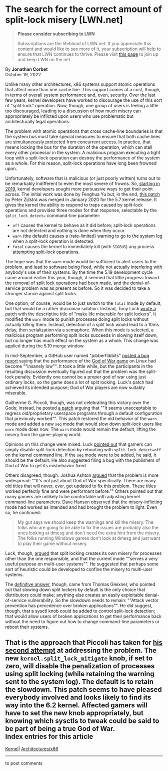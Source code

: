 # The search for the correct amount of split-lock misery [LWN.net]

> **Please consider subscribing to LWN**
> 
> Subscriptions are the lifeblood of LWN.net. If you appreciate this content and would like to see more of it, your subscription will help to ensure that LWN continues to thrive. Please visit [this page](/Promo/nst-nag1/subscribe) to join up and keep LWN on the net. 

By **Jonathan Corbet**  
October 19, 2022 

Unlike many other architectures, x86 systems support atomic operations that affect more than one cache line. This support comes at a cost, though, in terms of overall system performance and, even, security. Over the last few years, kernel developers have worked to discourage the use of this sort of "split-lock" operation. Now, though, one group of users is feeling a little too discouraged, leading to a discussion of how much misery can appropriately be inflicted upon users who use problematic but architecturally legal operations. 

The problem with atomic operations that cross cache-line boundaries is that the system bus must take special measures to ensure that both cache lines are simultaneously protected from concurrent access. In practice, that means locking the bus for the duration of the operation, which can stall every other processor in the system. A malicious program executing a tight loop with a split-lock operation can destroy the performance of the system as a whole. For this reason, split-lock operations have long been frowned upon. 

Unfortunately, software that is malicious (or just poorly written) turns out to be remarkably indifferent to even the most severe of frowns. So, [starting in 2019](/Articles/790464/), kernel developers sought more persuasive ways to get their point across. The initial work was done by Fenghua Yu but, in the end, [this patch](https://git.kernel.org/linus/6650cdd9a8cc) by Peter Zijlstra was merged in January 2020 for the 5.7 kernel release. It gives the kernel the ability to respond to traps caused by split-lock operations and provides three modes for that response, selectable by the `split_lock_detect=` command-line parameter: 

  * `off` causes the kernel to behave as it did before; split-lock operations are not detected and nothing is done when they occur. 
  * `warn` (the default) causes a (rate-limited) warning to go to the system log when a split-lock operation is detected. 
  * `fatal` causes the kernel to immediately kill (with `SIGBUS`) any process attempting split-lock operations. 



The hope was that the `warn` mode would be sufficient to alert users to the problem, and lead to software being fixed, while not actually interfering with anybody's use of their systems. By the time the 5.19 development cycle came around earlier this year, though, it seemed that little progress toward the removal of split lock operations had been made, and the denial-of-service problem was as present as before. So it was decided to take a stronger stance against split locks. 

One option, of course, would be to just switch to the `fatal` mode by default, but that would be a rather draconian solution. Instead, Tony Luck [wrote a patch](https://git.kernel.org/linus/b041b525dab9) with the descriptive title of "make life miserable for split lockers". It modified the `warn` mode to punish processes doing split locks without actually killing them. Instead, detection of a split lock would lead to a 10ms delay, then serialization via a semaphore. When this mode is selected, a malicious program performing split locks succeeds in slowing itself down, but no longer has much effect on the system as a whole. This change was applied during the 5.19 merge window. 

In mid-September, a GitHub user named "pibberflibbits" [posted a bug report](https://github.com/doitsujin/dxvk/issues/2938) saying that the performance of the [God of War game](https://en.wikipedia.org/wiki/God_of_War_\(franchise\)) on Linux had become ""insanely low"". It took a little while, but the participants in the resulting discussion eventually figured out that the problem was the split-lock penalty. Evidently one cannot be a proper god of war using just ordinary locks, so the game does a lot of split locking. Luck's patch had achieved its intended purpose; God of War players are now suitably miserable. 

Guilherme G. Piccoli, though, was not celebrating this victory over the Gods; instead, he posted [a patch](/ml/linux-kernel/20220928142109.150263-1-gpiccoli@igalia.com/) arguing that ""it seems unacceptable to regress old/proprietary userspace programs through a default configuration that previously worked"". This patch restored the old behavior of the `warn` mode and added a new `seq` mode that would slow down split-lock users like `warn` mode does now. The `warn` mode would remain the default, lifting the misery from the game-playing world. 

Opinions on this change were mixed. Luck [pointed out](/ml/linux-kernel/SJ1PR11MB6083113884DD0B3031FE372CFC549@SJ1PR11MB6083.namprd11.prod.outlook.com/) that gamers can simply disable split-lock detection by rebooting with `split_lock_detect=off` on the kernel command line. If the `seq` mode were to be added, he said, it should be the default. He also suggested filing a bug with the publishers of God of War to get its misbehavior fixed. 

Others disagreed, though. Joshua Ashton [argued](/ml/linux-kernel/f568c82c-738b-c5ec-5059-36659b3f5b44@froggi.es/) that the problem is more widespread: ""It's not just about God of War specifically. There are many old titles that will never, ever, get updated to fix this problem. These titles worked perfectly fine and were performant before."" Others pointed out that many gamers are unlikely to be comfortable with adjusting kernel command-line parameters. Dave Hansen [observed](/ml/linux-kernel/24f31510-5b33-ada5-9f0e-117420403e8c@intel.com/) that the misery-inflicting mode had worked as intended and had brought the problem to light. Even so, he continued: 

> My gut says we should keep the warnings and kill the misery. The folks who are going to be able to fix the issues are probably also the ones looking at dmesg and don't need the extra hint from the misery. The folks running Windows games don't look at dmesg and just want to play their game without misery. 

Luck, though, [argued](/ml/linux-kernel/SJ1PR11MB60839A08E01742321F8446BCFC579@SJ1PR11MB6083.namprd11.prod.outlook.com/) that split locking creates its own misery for processes other than the one responsible, and that the current mode ""serves a very useful purpose on multi-user systems"". He suggested that perhaps some sort of heuristic could be developed to confine the misery to multi-user systems. 

The [definitive answer](/ml/linux-kernel/87pmf4bter.ffs@tglx/), though, came from Thomas Gleixner, who pointed out that slowing down split lockers by default is the only choice that distributors could make; anything else creates an easily exploitable denial-of-service vulnerability. So the slowdown needs to remain: ""Attack vector prevention has precedence over broken applications"". He did suggest, though, that a sysctl knob could be added to control split-lock detection; that would allow users of broken applications to get their performance back without the need to figure out how to change command-line parameters or reboot their systems. 

That is the approach that Piccoli has taken for [his second attempt](/ml/linux-kernel/20221014180506.211592-1-gpiccoli@igalia.com/) at addressing the problem. The new `kernel.split_lock_mitigate` knob, if set to zero, will disable the penalization of processes using split locking (while retaining the warning sent to the system log). The default is to retain the slowdown. This patch seems to have pleased everybody involved and looks likely to find its way into the 6.2 kernel. Affected gamers will have to set the new knob appropriately, but knowing which sysctls to tweak could be said to be part of being a true God of War.  
Index entries for this article  
---  
[Kernel](/Kernel/Index)| [Architectures/x86](/Kernel/Index#Architectures-x86)  
  


* * *

to post comments 
